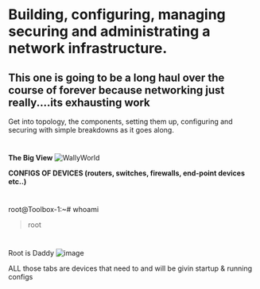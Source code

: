 # Building, configuring, managing securing and administrating a network infrastructure. 
## This one is going to be a long haul over the course of forever because networking just really....its exhausting work
Get into topology, the components, setting them up, configuring and securing with simple breakdowns as it goes along. 

#
**The Big View**
![WallyWorld](https://github.com/TreadSoftly/Projects/assets/121847455/55aa8ff4-f716-408c-9c9f-a95a220d99fb)


**CONFIGS OF DEVICES (routers, switches, firewalls, end-point devices etc..)**
#
root@Toolbox-1:~# whoami
>root
#
Root is Daddy
![image](https://github.com/TreadSoftly/Projects/assets/121847455/054c03bb-074d-45cc-a94d-cd5175ef6274)

ALL those tabs are devices that need to and will be givin startup & running configs
#
